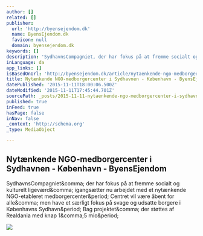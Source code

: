 ```yaml
---
author: []
related: []
publisher:
  url: 'http://byensejendom.dk'
  name: ByensEjendom.dk
  favicon: null
  domain: byensejendom.dk
keywords: []
description: 'SydhavnsCompagniet, der har fokus på at fremme socialt og kulturelt ligeværd, igangsætter nu arbejdet med et nytænkende NGO-etableret medborgercenter. Centret vil være åbent for alle, men have et særligt fokus på svage og udsatte borgere i Københavns Sydhavn. Bag projektet, der støttes af Realdania med knap 1,5 mio.'
inLanguage: da
app_links: []
isBasedOnUrl: 'http://byensejendom.dk/article/nytaenkende-ngo-medborgercenter-i-sydhavnen-3079'
title: Nytænkende NGO-medborgercenter i Sydhavnen - København - ByensEjendom
datePublished: '2015-11-11T18:00:06.500Z'
dateModified: '2015-11-11T17:45:44.701Z'
sourcePath: _posts/2015-11-11-nytaenkende-ngo-medborgercenter-i-sydhavnen-kobenhavn-bye.md
published: true
inFeed: true
hasPage: false
inNav: false
_context: 'http://schema.org'
_type: MediaObject

---
```

<article style=""><h1>Nytænkende NGO-medborgercenter i Sydhavnen - København - ByensEjendom</h1><p>SydhavnsCompagniet&amp;comma; der har fokus på at fremme socialt og kulturelt ligeværd&amp;comma; igangsætter nu arbejdet med et nytænkende NGO-etableret medborgercenter&amp;period; Centret vil være åbent for alle&amp;comma; men have et særligt fokus på svage og udsatte borgere i Københavns Sydhavn&amp;period; Bag projektet&amp;comma; der støttes af Realdania med knap 1&amp;comma;5 mio&amp;period;</p><img src="http://byensejendom.dk/cache/2WK52wLLolxglceE15ZXvF1JatboQNUs.jpg-540x250.jpg" /></article>